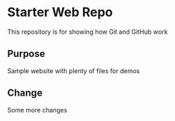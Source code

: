 # Starter Web Repo

This repository is for showing how Git and GitHub work

## Purpose

Sample website with plenty of files for demos

## Change

Some more changes